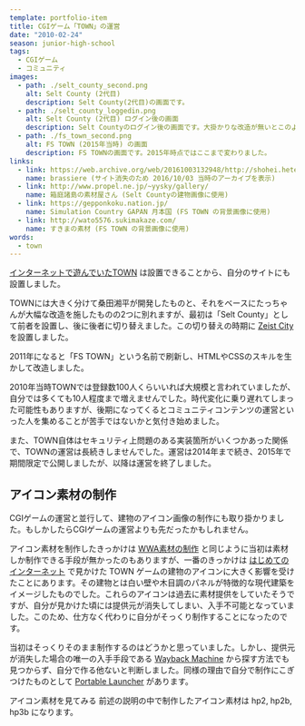 ```yaml
---
template: portfolio-item
title: CGIゲーム「TOWN」の運営
date: "2010-02-24"
season: junior-high-school
tags:
  - CGIゲーム
  - コミュニティ
images:
  - path: ./selt_county_second.png
    alt: Selt County (2代目)
    description: Selt County(2代目)の画面です。
  - path: ./selt_county_loggedin.png
    alt: Selt County (2代目) ログイン後の画面
    description: Selt Countyのログイン後の画面です。大掛かりな改造が無いとこのようなレイアウトになります。
  - path: ./fs_town_second.png
    alt: FS TOWN (2015年当時) の画面
    description: FS TOWNの画面です。2015年時点ではここまで変わりました。
links:
  - link: https://web.archive.org/web/20161003132948/http://shohei.heteml.jp/brassiere/
    name: brassiere (サイト消失のため 2016/10/03 当時のアーカイブを表示)
  - link: http://www.propel.ne.jp/~yysky/gallery/
    name: 箱庭諸島の素材屋さん (Selt Countyの建物画像に使用)
  - link: https://gepponkoku.nation.jp/
    name: Simulation Country GAPAN 月本国 (FS TOWN の背景画像に使用)
  - link: http://wato5576.sukimakaze.com/
    name: すきまの素材 (FS TOWN の背景画像に使用)
words:
  - town
---
```


[インターネットで遊んでいたTOWN](/portfolio/first_internet/) は設置できることから、自分のサイトにも設置しました。

TOWNには大きく分けて桑田湘平が開発したものと、それをベースにたっちゃんが大幅な改造を施したものの2つに別れますが、最初は「Selt County」として前者を設置し、後に後者に切り替えました。この切り替えの時期に [Zeist City](/portfolio/zeist_city/) を設置しました。

2011年になると「FS TOWN」という名前で刷新し、HTMLやCSSのスキルを生かして改造しました。

2010年当時TOWNでは登録数100人くらいいれば大規模と言われていましたが、自分では多くても10人程度まで増えませんでした。時代変化に乗り遅れてしまった可能性もありますが、後期になってくるとコミュニティコンテンツの運営といった人を集めることが苦手ではないかと気付き始めました。

また、TOWN自体はセキュリティ上問題のある実装箇所がいくつかあった関係で、TOWNの運営は長続きしませんでした。運営は2014年まで続き、2015年で期間限定で公開しましたが、以降は運営を終了しました。

## アイコン素材の制作

CGIゲームの運営と並行して、建物のアイコン画像の制作にも取り掛かりました。もしかしたらCGIゲームの運営よりも先だったかもしれません。

アイコン素材を制作したきっかけは [WWA素材の制作](/portfolio/wwa_material) と同じように当初は素材しか制作できる手段が無かったのもありますが、一番のきっかけは [はじめてのインターネット](/portfolio/first_internet) で見かけた TOWN ゲームの建物のアイコンに大きく影響を受けたことにあります。その建物とは白い壁や木目調のパネルが特徴的な現代建築をイメージしたものでした。これらのアイコンは過去に素材提供をしていたそうですが、自分が見かけた頃には提供元が消失してしまい、入手不可能となっていました。このため、仕方なく代わりに自分がそっくり制作することになったのです。

当初はそっくりそのまま制作するのはどうかと思っていました。しかし、提供元が消失した場合の唯一の入手手段である [Wayback Machine](https://web.archive.org/) から探す方法でも見つからず、自分で作る他ないと判断しました。同様の理由で自分で制作にこぎつけたものとして [Portable Launcher](/portfolio/portable_launcher) があります。

<link-button href="/material/icon/">アイコン素材を見てみる</link-button>
前述の説明の中で制作したアイコン素材は hp2, hp2b, hp3b になります。
